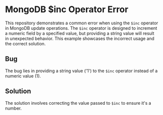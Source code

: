 # MongoDB $inc Operator Error

This repository demonstrates a common error when using the `$inc` operator in MongoDB update operations.  The `$inc` operator is designed to increment a numeric field by a specified value, but providing a string value will result in unexpected behavior. This example showcases the incorrect usage and the correct solution.

## Bug
The bug lies in providing a string value ('1') to the `$inc` operator instead of a numeric value (1).

## Solution
The solution involves correcting the value passed to `$inc` to ensure it's a number.